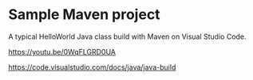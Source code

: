 
# Sample Maven project

A typical HelloWorld Java class build with Maven on Visual Studio Code.

https://youtu.be/0WqFLGRD0UA

https://code.visualstudio.com/docs/java/java-build

